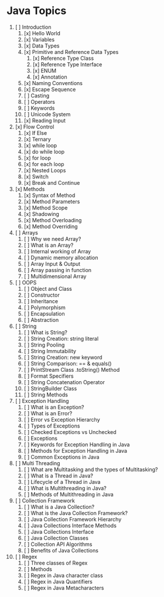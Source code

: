 # Java Topics

1. [ ] Introduction
    1. [x] Hello World
    2. [x] Variables
    3. [x] Data Types
    4. [x] Primitive and Reference Data Types
       1. [x] Reference Type Class
       2. [x] Reference Type Interface
       3. [x] ENUM
       4. [x] Annotation
    5. [x] Naming Conventions
    6. [x] Escape Sequence
    7. [ ] Casting
    8. [ ] Operators
    9. [ ] Keywords
    10. [ ] Unicode System
    11. [x] Reading Input
2. [x] Flow Control
   1. [x] If Else
   2. [x] Ternary
   3. [x] while loop
   4. [x] do while loop
   5. [x] for loop   
   6. [x] for each loop
   7. [x] Nested Loops
   8. [x] Switch
   9. [x] Break and Continue
3. [x] Methods
   1. [x] Syntax of Method
   2. [x] Method Parameters
   3. [x] Method Scope
   4. [x] Shadowing
   5. [x] Method Overloading
   6. [x] Method Overriding
4. [ ] Arrays
   1. [ ] Why we need Array?
   2. [ ] What is an Array?
   3. [ ] Internal working of Array
   4. [ ] Dynamic memory allocation
   5. [ ] Array Input & Output
   6. [ ] Array passing in function
   7. [ ] Multidimensional Array
5. [ ] OOPS
   1. [ ] Object and Class
   2. [ ] Constructor
   3. [ ] Inheritance
   4. [ ] Polymorphism
   5. [ ] Encapsulation
   6. [ ] Abstraction
6. [ ] String
   1. [ ] What is String?
   2. [ ] String Creation: string literal
   3. [ ] String Pooling
   4. [ ] String Immutability
   5. [ ] String Creation: new keyword
   6. [ ] String Comparison: == & equals()
   7. [ ] PrintStream Class .toString() Method
   8. [ ] Format Specifiers
   9. [ ] String Concatenation Operator
   10. [ ] StringBuilder Class
   11. [ ] String Methods
7. [ ] Exception Handling
   1. [ ] What is an Exception?
   2. [ ] What is an Error?
   3. [ ] Error vs Exception Hierarchy
   4. [ ] Types of Exceptions
   5. [ ] Checked Exceptions vs Unchecked
   6. [ ] Exceptions
   7. [ ] Keywords for Exception Handling in Java
   8. [ ] Methods for Exception Handling in Java
   9. [ ] Common Exceptions in Java
8. [ ] Multi Threading
   1. [ ] What are Multitasking and the types of Multitasking?
   2. [ ] What is a Thread in Java?
   3. [ ] Lifecycle of a Thread in Java
   4. [ ] What is Multithreading in Java?
   5. [ ]  Methods of Multithreading in Java
9.  [ ] Collection Framework
    1.  [ ] What is a Java Collection?
    2.  [ ] What is the Java Collection Framework?
    3.  [ ] Java Collection Framework Hierarchy 
    4.  [ ] Java Collections Interface Methods
    5.  [ ] Java Collections Interface
    6.  [ ] Java Collection Classes
    7.  [ ] Collection API Algorithms
    8.  [ ] Benefits of Java Collections
10. [ ] Regex
    1.  [ ] Three classes of Regex
    2.  [ ] Methods
    3.  [ ] Regex in Java character class
    4.  [ ] Regex in Java Quantifiers
    5.  [ ] Regex in Java Metacharacters